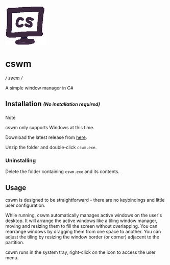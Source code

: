 ![](./docs/cswm_icon.png)

# cswm

_/ swɪm /_

A simple window manager in C#

## Installation <sub><sup>_(No installation required)_</sup></sub>

> [!NOTE]
> cswm only supports Windows at this time.

Download the latest release from [here](https://github.com/ebalzuweit/cswm/releases/latest).

Unzip the folder and double-click `cswm.exe`.

### Uninstalling

Delete the folder containing `cswm.exe` and its contents.

## Usage

cswm is designed to be straightforward -
there are no keybindings and little user configuration.

While running, cswm automatically manages active windows on the user's desktop.
It will arrange the active windows like a tiling window manager,
moving and resizing them to fill the screen without overlapping.
You can rearrange windows by dragging them from one space to another.
You can adjust the tiling by resizing the window border (or corner) adjacent to the partition.

cswm runs in the system tray, right-click on the icon to access the user menu.
